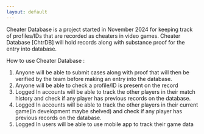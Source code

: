```yaml
---
layout: default
---
```


Cheater Database is a project started in November 2024 for keeping track of profiles/IDs that are recorded as cheaters in video games. Cheater Database [ChtrDB] will hold records along with substance proof for the entry into database.

How to use Cheater Database :

1.  Anyone will be able to submit cases along with proof that will then be verified by the team before making an entry into the database.
2.  Anyone will be able to check a profile/ID is present on the record
3.  Logged In accounts will be able to track the other players in their match history and check if any player has previous records on the database.
4.  Logged In accounts will be able to track the other players in their current game(in development maybe shelved) and check if any player has previous records on the database.
5.  Logged In users will be able to use mobile app to track their game data